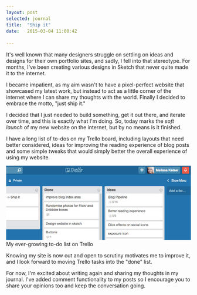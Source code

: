 ```yaml
---
layout: post
selected: journal
title:  "Ship it"
date:   2015-03-04 11:00:42

---
```



It's well known that many designers struggle on settling on ideas and designs for their own portfolio sites, and sadly, I fell into that stereotype. For months, I've been creating various designs in Sketch that never quite made it to the internet.

I became impatient, as my aim wasn't to have a pixel-perfect website that showcased my latest work, but instead to act as a little corner of the internet where I can share my thoughts with the world. Finally I decided to embrace the motto, "just ship it."

I decided that I just needed to build something, get it out there, and iterate over time, and this is exactly what I'm doing. So, today marks the *soft launch* of my new website on the internet, but by no means is it finished.

I have a long list of to-dos on my Trello board, including layouts that need better considered, ideas for improving the reading experience of blog posts and some simple tweaks that would simply better the overall experience of using my website.

![photo caption](../img/blog/trello-to-dos.jpg "Trello")
<span class="caption">My ever-growing to-do list on Trello</span>

Knowing my site is now out and open to scrutiny motivates me to improve it, and I look forward to moving Trello tasks into the "done" list.

For now, I'm excited about writing again and sharing my thoughts in my journal. I've added comment functionality to my posts so I encourage you to share your opinions too and keep the conversation going.




